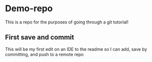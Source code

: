 # Demo-repo
This is a repo for the purposes of going through a git tutorial!

## First save and commit
This will be my first edit on an IDE to the readme so I can add, save by committing, and push to a remote repo